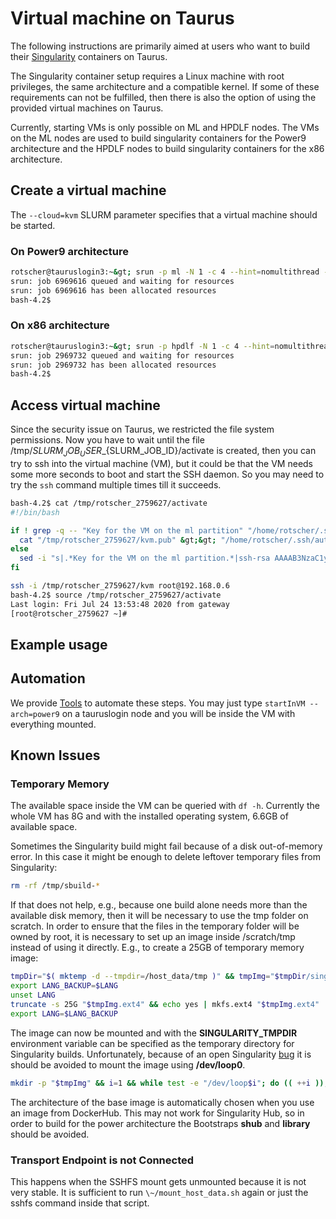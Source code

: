# Virtual machine on Taurus

The following instructions are primarily aimed at users who want to build their
[Singularity](containers.md) containers on Taurus.

The Singularity container setup requires a Linux machine with root privileges, the same architecture
and a compatible kernel. If some of these requirements can not be fulfilled, then there is
also the option of using the provided virtual machines on Taurus.

Currently, starting VMs is only possible on ML and HPDLF nodes.  The VMs on the ML nodes are used to
build singularity containers for the Power9 architecture and the HPDLF nodes to build singularity
containers for the x86 architecture.

## Create a virtual machine

The `--cloud=kvm` SLURM parameter specifies that a virtual machine should be started.

### On Power9 architecture

```Bash
rotscher@tauruslogin3:~&gt; srun -p ml -N 1 -c 4 --hint=nomultithread --cloud=kvm --pty /bin/bash
srun: job 6969616 queued and waiting for resources
srun: job 6969616 has been allocated resources
bash-4.2$
```

### On x86 architecture

```Bash
rotscher@tauruslogin3:~&gt; srun -p hpdlf -N 1 -c 4 --hint=nomultithread --cloud=kvm --pty /bin/bash
srun: job 2969732 queued and waiting for resources
srun: job 2969732 has been allocated resources
bash-4.2$
```

## Access virtual machine

Since the security issue on Taurus, we restricted the file system permissions.  Now you have to wait
until the file /tmp/${SLURM_JOB_USER}\_${SLURM_JOB_ID}/activate is created, then you can try to ssh
into the virtual machine (VM), but it could be that the VM needs some more seconds to boot and start
the SSH daemon. So you may need to try the `ssh` command multiple times till it succeeds.

```Bash
bash-4.2$ cat /tmp/rotscher_2759627/activate 
#!/bin/bash

if ! grep -q -- "Key for the VM on the ml partition" "/home/rotscher/.ssh/authorized_keys" &gt;& /dev/null; then
  cat "/tmp/rotscher_2759627/kvm.pub" &gt;&gt; "/home/rotscher/.ssh/authorized_keys"
else
  sed -i "s|.*Key for the VM on the ml partition.*|ssh-rsa AAAAB3NzaC1yc2EAAAADAQABAAABAQC3siZfQ6vQ6PtXPG0RPZwtJXYYFY73TwGYgM6mhKoWHvg+ZzclbBWVU0OoU42B3Ddofld7TFE8sqkHM6M+9jh8u+pYH4rPZte0irw5/27yM73M93q1FyQLQ8Rbi2hurYl5gihCEqomda7NQVQUjdUNVc6fDAvF72giaoOxNYfvqAkw8lFyStpqTHSpcOIL7pm6f76Jx+DJg98sXAXkuf9QK8MurezYVj1qFMho570tY+83ukA04qQSMEY5QeZ+MJDhF0gh8NXjX/6+YQrdh8TklPgOCmcIOI8lwnPTUUieK109ndLsUFB5H0vKL27dA2LZ3ZK+XRCENdUbpdoG2Czz Key for the VM on the ml partition|" "/home/rotscher/.ssh/authorized_keys"
fi

ssh -i /tmp/rotscher_2759627/kvm root@192.168.0.6
bash-4.2$ source /tmp/rotscher_2759627/activate 
Last login: Fri Jul 24 13:53:48 2020 from gateway
[root@rotscher_2759627 ~]#
```

## Example usage

## Automation

We provide [Tools](vm_tools.md) to automate these steps. You may just type `startInVM --arch=power9`
on a tauruslogin node and you will be inside the VM with everything mounted.

## Known Issues

### Temporary Memory

The available space inside the VM can be queried with `df -h`. Currently the whole VM has 8G and
with the installed operating system, 6.6GB of available space.

Sometimes the Singularity build might fail because of a disk out-of-memory error. In this case it
might be enough to delete leftover temporary files from Singularity:

```Bash
rm -rf /tmp/sbuild-*
```

If that does not help, e.g., because one build alone needs more than the available disk memory, then
it will be necessary to use the tmp folder on scratch. In order to ensure that the files in the
temporary folder will be owned by root, it is necessary to set up an image inside /scratch/tmp
instead of using it directly. E.g., to create a 25GB of temporary memory image:

```Bash
tmpDir="$( mktemp -d --tmpdir=/host_data/tmp )" && tmpImg="$tmpDir/singularity-build-temp-dir"
export LANG_BACKUP=$LANG
unset LANG
truncate -s 25G "$tmpImg.ext4" && echo yes | mkfs.ext4 "$tmpImg.ext4"
export LANG=$LANG_BACKUP
```

The image can now be mounted and with the **SINGULARITY_TMPDIR** environment variable can be
specified as the temporary directory for Singularity builds. Unfortunately, because of an open
Singularity [bug](https://github.com/sylabs/singularity/issues/32) it is should be avoided to mount
the image using **/dev/loop0**.

```Bash
mkdir -p "$tmpImg" && i=1 && while test -e "/dev/loop$i"; do (( ++i )); done && mknod -m 0660 "/dev/loop$i" b 7 "$i"<br />mount -o loop="/dev/loop$i" "$tmpImg"{.ext4,}<br /><br />export SINGULARITY_TMPDIR="$tmpImg"<br /><br />singularity build my-container.{sif,def}
```

The architecture of the base image is automatically chosen when you use an image from DockerHub.
This may not work for Singularity Hub, so in order to build for the power architecture the
Bootstraps **shub** and **library** should be avoided.

### Transport Endpoint is not Connected

This happens when the SSHFS mount gets unmounted because it is not very stable. It is sufficient to
run `\~/mount_host_data.sh` again or just the sshfs command inside that script.
